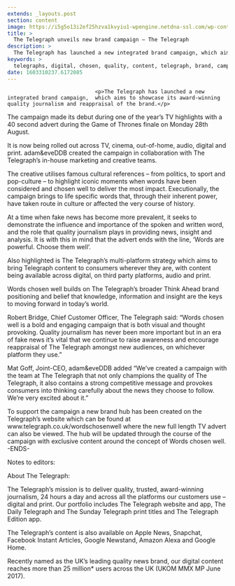 ```yaml
--- 
extends: _layouts.post 
section: content 
image: https://i5g5o13i2ef25hzva1kvyiu1-wpengine.netdna-ssl.com/wp-content/uploads/2017/10/cropped-app-box-img-32x32.png 
title: > 
  The Telegraph unveils new brand campaign – The Telegraph 
description: > 
  The Telegraph has launched a new integrated brand campaign, which aims to showcase its award-winning quality journalism and reappraisal of the brand.Robert Bridge, Chief Customer Officer, The Telegraph said: “Words chosen well is a bold and engaging campaign that is both visual and thought provoking.The hub will be updated through the course of the campaign with exclusive content around the concept of Words chosen well.Our portfolio includes The Telegraph website and app, The Daily Telegraph and The Sunday Telegraph print titles and The Telegraph Edition app.The Telegraph’s content is also available on Apple News, Snapchat, Facebook Instant Articles, Google Newstand, Amazon Alexa and Google Home. 
keywords: > 
  telegraphs, digital, chosen, quality, content, telegraph, brand, campaign, journalism, unveils, words 
date: 1603310237.6172085 
--- 
```

<div>
																		 
								
								<p>The Telegraph has launched a new integrated brand campaign,  which aims to showcase its award-winning quality journalism and reappraisal of the brand.</p>
<p>The campaign made its debut during one of the year&#8217;s TV highlights with a 40 second advert during the Game of Thrones finale on Monday 28th August. </p>
<p>It is now being rolled out across TV, cinema, out-of-home, audio, digital and print.  adam&amp;eveDDB created the campaign in collaboration with The Telegraph&#8217;s in-house marketing and creative teams. </p>
<p>The creative utilises famous cultural references &#8211; from politics, to sport and pop-culture &#8211; to highlight iconic moments when words have been considered and chosen well to deliver the most impact. Executionally, the campaign brings to life specific words that, through their inherent power, have taken route in culture or affected the very course of history.</p>
<p>At a time when fake news has become more prevalent, it seeks to demonstrate the influence and importance of the spoken and written word, and the role that quality journalism plays in providing news, insight and analysis.  It is with this in mind that the advert ends with the line, &#8216;Words are powerful. Choose them well&#8217;.</p>
<p>Also highlighted is The Telegraph&#8217;s multi-platform strategy which aims to bring Telegraph content to consumers wherever they are, with content being available across digital, on third party platforms, audio and print.</p>
<p>Words chosen well builds on The Telegraph&#8217;s broader Think Ahead brand positioning and belief that knowledge, information and insight are the keys to moving forward in today&#8217;s world.</p>
<p>Robert Bridge, Chief Customer Officer, The Telegraph said: &#8220;Words chosen well is a bold and engaging campaign that is both visual and thought provoking. Quality journalism has never been more important but in an era of fake news it&#8217;s vital that we continue to raise awareness and encourage reappraisal of The Telegraph amongst new audiences, on whichever platform they use.&#8221; </p>
<p>Mat Goff, Joint-CEO, adam&amp;eveDDB added &#8220;We&#8217;ve created a campaign with the team at The Telegraph that not only champions the quality of The Telegraph, it also contains a strong competitive message and provokes consumers into thinking carefully about the news they choose to follow. We&#8217;re very excited about it.&#8221;</p>
<p>To support the campaign a new brand hub has been created on the Telegraph&#8217;s website which can be found at www.telegraph.co.uk/wordschosenwell where the new full length TV advert can also be viewed. The hub will be updated through the course of the campaign with exclusive content around the concept of Words chosen well.<br>
-ENDS-</p>
<p>Notes to editors:</p>
<p>About The Telegraph:</p>
<p>The Telegraph&#8217;s mission is to deliver quality, trusted, award-winning journalism, 24 hours a day and across all the platforms our customers use &#8211; digital and print. Our portfolio includes The Telegraph website and app, The Daily Telegraph and The Sunday Telegraph print titles and The Telegraph Edition app. </p>
<p>The Telegraph&#8217;s content is also available on Apple News, Snapchat, Facebook Instant Articles, Google Newstand, Amazon Alexa and Google Home.</p>
<p>Recently named as the UK&#8217;s leading quality news brand, our digital content reaches more than 25 million* users across the UK (UKOM MMX MP June 2017).</p>
							</div>